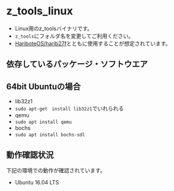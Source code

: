 # z_tools_linux
- Linux用のz_toolsバイナリです。
- `z_tools`にフォルダ名を変更してご利用ください。
- [HariboteOS/harib27f](https://github.com/HariboteOS/harib27f)とともに使用することが想定されています。


## 依存しているパッケージ・ソフトウエア

## 64bit Ubuntuの場合
- lib32z1
 - `sudo apt-get　install lib32z1`でいれられる
- qemu
 - `sudo apt install qemu`
- bochs
 - `sudo apt install bochs-sdl`

## 動作確認状況
下記の環境での動作が確認されています。
- Ubuntu 16.04 LTS
